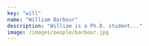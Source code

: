 ```yaml
---
key: "will"
name: "William Barbour"
description: "William is a Ph.D. student..."
image: /images/people/barbour.jpg
---
```

